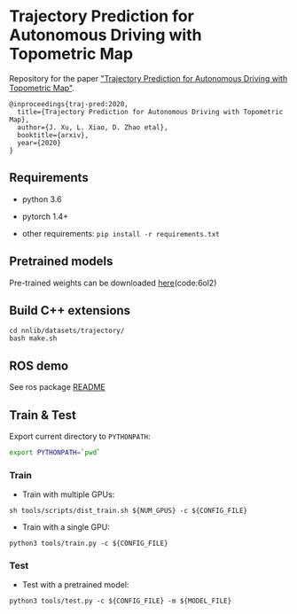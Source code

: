 # Trajectory Prediction for Autonomous Driving with Topometric Map

Repository for the paper ["Trajectory Prediction for Autonomous Driving with Topometric Map"](https://arxiv.org/abs/2105.03869).
```
@inproceedings{traj-pred:2020,
  title={Trajectory Prediction for Autonomous Driving with Topometric Map},
  author={J. Xu, L. Xiao, D. Zhao etal},
  booktitle={arxiv},
  year={2020}
}
```

## Requirements

- python 3.6

- pytorch 1.4+

- other requirements: `pip install -r requirements.txt`

## Pretrained models

Pre-trained weights can be downloaded [here](https://pan.baidu.com/s/1riU1Wu2lhYn5FJsaAoPB7A)(code:6ol2)

## Build C++ extensions

```shell script
cd nnlib/datasets/trajectory/
bash make.sh
```

## ROS demo

See ros package [README](ros/README.md)

## Train & Test

Export current directory to `PYTHONPATH`:

```bash
export PYTHONPATH=`pwd`
```
### Train

* Train with multiple GPUs:
```shell script
sh tools/scripts/dist_train.sh ${NUM_GPUS} -c ${CONFIG_FILE}
```

* Train with a single GPU:
```shell script
python3 tools/train.py -c ${CONFIG_FILE}
```

### Test

* Test with a pretrained model:
```shell script
python3 tools/test.py -c ${CONFIG_FILE} -m ${MODEL_FILE}
```
